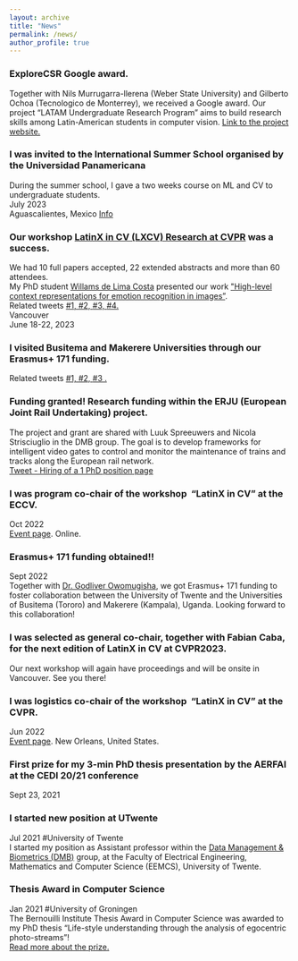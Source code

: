 ```yaml
---
layout: archive
title: "News"
permalink: /news/
author_profile: true
---
```


### ExploreCSR Google award.
Together with Nils Murrugarra-llerena (Weber State University) and Gilberto Ochoa (Tecnologico de Monterrey), we received a Google award. Our project “LATAM Undergraduate Research Program” aims to build research skills among Latin-American students in computer vision. <a href="https://estefaniatalavera.github.io/lxcv.explorecsr.github.io">Link to the project website.</a>

###  I was invited to the International Summer School organised by the Universidad Panamericana
During the summer school, I gave a two weeks course on ML and CV to undergraduate students. <br>
July 2023 <br>
Aguascalientes, Mexico 
<a href="https://x.com/eTalaveraM/status/1678894696536371200?s=20">Info</a> <br>

### Our workshop <a href="https://www.latinxinai.org/cvpr-2023">LatinX in CV (LXCV) Research at CVPR</a> was a success. <br> 
We had 10 full papers accepted, 22 extended abstracts and more than 60 attendees. <br> 
My PhD student  <a href="https://wlcosta.github.io/">Willams de Lima Costa</a> presented our work <a href="https://openaccess.thecvf.com/content/CVPR2023W/LatinX/papers/de_Lima_Costa_High-Level_Context_Representation_for_Emotion_Recognition_in_Images_CVPRW_2023_paper.pdf">"High-level context representations for emotion recognition in images”</a>. <br> 
Related tweets <a href="https://twitter.com/eTalaveraM/status/1670170474356129794?s=20"> \#1, </a>
<a href="https://twitter.com/eTalaveraM/status/1670656921878282240?s=20"> \#2, </a>
<a href="https://twitter.com/Beto_OchoaRuiz/status/1670595499643252736?s=20"> \#3, </a>
<a href="https://twitter.com/_LXAI/status/1670536537761562624?s=20"> \#4. </a> <br> 
Vancouver <br> 
June 18-22, 2023 <br> 

### I visited Busitema and Makerere Universities through our Erasmus+ 171 funding. 
Related tweets <a href="https://twitter.com/BUAIIR/status/1638525687752536064?s=20"> \#1, </a>
<a href="https://twitter.com/eTalaveraM/status/1640678442768162816?s=20"> \#2, </a>
<a href="https://twitter.com/eTalaveraM/status/1640677780563042304?s=20"> \#3 . </a>

### Funding granted! Research funding within the ERJU (European Joint Rail Undertaking) project.
The project and grant are shared with Luuk Spreeuwers and Nicola Strisciuglio in the DMB group. The goal is to develop frameworks for intelligent video gates to control and monitor the maintenance of trains and tracks along the European rail network.<br> 
<a href="https://twitter.com/NicStrisc/status/1643622698050805760?s=20">Tweet - Hiring of a 1 PhD position page</a>

### I was program co-chair of the workshop  “LatinX in CV” at the ECCV. 
Oct 2022<br>
<a href="https://www.latinxinai.org/eccv-2022">Event page</a>. Online.

### Erasmus+ 171 funding obtained!!
Sept 2022<br>
Together with  <a href="https://twitter.com/GodliverO">Dr. Godliver Owomugisha</a>, we got Erasmus+ 171 funding to foster collaboration between the University of Twente and the Universities of Busitema (Tororo) and Makerere (Kampala), Uganda. Looking forward to this collaboration!

###  I was selected as general co-chair, together with Fabian Caba, for the next edition of LatinX in CV at CVPR2023. 
Our next workshop will again have proceedings and will be onsite in Vancouver. See you there!

### I was logistics co-chair of the workshop  “LatinX in CV” at the CVPR. 
Jun 2022<br>
<a href="https://www.latinxinai.org/cvpr-2022-about">Event page</a>. New Orleans, United States. 

### First prize for my 3-min PhD thesis presentation by the AERFAI at the CEDI 20/21 conference 
Sept 23, 2021 <br>

### I started new position at UTwente
Jul 2021 #University of Twente <br>
I started my position as Assistant professor within the <a href="https://www.utwente.nl/en/eemcs/dmb/">Data Management & Biometrics (DMB)</a> group, at the Faculty of Electrical Engineering, Mathematics and Computer Science (EEMCS), University of Twente. 

### Thesis Award in Computer Science
Jan 2021 #University of Groningen <br>
The Bernouilli Institute Thesis Award in Computer Science was awarded to my PhD thesis “Life-style understanding through the analysis of egocentric photo-streams”! <br>
<a href="https://www.rug.nl/research/bernoulli/news/2021/bernoulli-best-phd-thesis-awards-2020?lang=en">Read more about the prize.</a>
